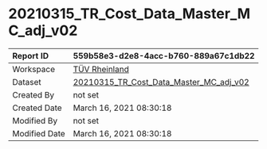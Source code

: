 



# 20210315_TR_Cost_Data_Master_MC_adj_v02

|Report ID|559b58e3-d2e8-4acc-b760-889a67c1db22|
| :--- | :--- |
|Workspace|[TÜV Rheinland](../Workspaces/TÜV-Rheinland.md)|
|Dataset|[20210315_TR_Cost_Data_Master_MC_adj_v02](../Datasets/20210315_TR_Cost_Data_Master_MC_adj_v02.md)|
|Created By|not set|
|Created Date|March 16, 2021 08:30:18|
|Modified By|not set|
|Modified Date|March 16, 2021 08:30:18|
